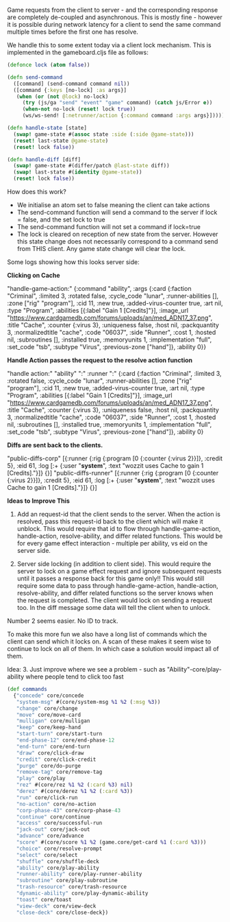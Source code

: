Game requests from the client to server - and the corresponding response are completely de-coupled and asynchronous.  This is mostly fine - however it is possible during network latency for a client to send the same command multiple times before the first one has resolve.

We handle this to some extent today via a client lock mechanism.  This is implemented in the gameboard.cljs file as follows:
```clojure
(defonce lock (atom false))

(defn send-command
  ([command] (send-command command nil))
  ([command {:keys [no-lock] :as args}]
   (when (or (not @lock) no-lock)
     (try (js/ga "send" "event" "game" command) (catch js/Error e))
     (when-not no-lock (reset! lock true))
     (ws/ws-send! [:netrunner/action {:command command :args args}]))))

(defn handle-state [state]
  (swap! game-state #(assoc state :side (:side @game-state)))
  (reset! last-state @game-state)
  (reset! lock false))

(defn handle-diff [diff]
  (swap! game-state #(differ/patch @last-state diff))
  (swap! last-state #(identity @game-state))
  (reset! lock false))
```
How does this work?
* We initialise an atom set to false meaning the client can take actions
* The send-command function will send a command to the server if lock = false, and the set lock to true
* The send-command function will not set a command if lock=true
* The lock is cleared on reception of new state from the server.  However this state change does not necessarily correspond to a command send from THIS client.  Any game state change will clear the lock.

Some logs showing how this looks server side:

**Clicking on Cache**

"handle-game-action:" {:command "ability", :args {:card {:faction "Criminal", :limited 3, :rotated false, :cycle_code "lunar", :runner-abilities [], :zone ["rig" "program"], :cid 11, :new true, :added-virus-counter true, :art nil, :type "Program", :abilities [{:label "Gain 1 [Credits]"}], :image_url "https://www.cardgamedb.com/forums/uploads/an/med_ADN17_37.png", :title "Cache", :counter {:virus 3}, :uniqueness false, :host nil, :packquantity 3, :normalizedtitle "cache", :code "06037", :side "Runner", :cost 1, :hosted nil, :subroutines [], :installed true, :memoryunits 1, :implementation "full", :set_code "tsb", :subtype "Virus", :previous-zone ["hand"]}, :ability 0}}

**Handle Action passes the request to the resolve action function**

"handle action:" "ability" ":" :runner ":" {:card {:faction "Criminal", :limited 3, :rotated false, :cycle_code "lunar", :runner-abilities [], :zone ["rig" "program"], :cid 11, :new true, :added-virus-counter true, :art nil, :type "Program", :abilities [{:label "Gain 1 [Credits]"}], :image_url "https://www.cardgamedb.com/forums/uploads/an/med_ADN17_37.png", :title "Cache", :counter {:virus 3}, :uniqueness false, :host nil, :packquantity 3, :normalizedtitle "cache", :code "06037", :side "Runner", :cost 1, :hosted nil, :subroutines [], :installed true, :memoryunits 1, :implementation "full", :set_code "tsb", :subtype "Virus", :previous-zone ["hand"]}, :ability 0}

**Diffs are sent back to the clients.**

"public-diffs-corp" [{:runner {:rig {:program [0 {:counter {:virus 2}}]}, :credit 5}, :eid 61, :log [:+ {:user "__system__", :text "wozzit uses Cache to gain 1 [Credits]."}]} {}]
"public-diffs-runner" [{:runner {:rig {:program [0 {:counter {:virus 2}}]}, :credit 5}, :eid 61, :log [:+ {:user "__system__", :text "wozzit uses Cache to gain 1 [Credits]."}]} {}]

**Ideas to Improve This**
1. Add an request-id that the client sends to the server.  When the action is resolved, pass this request-id back to the client which will make it unblock.  This would require that id to flow through handle-game-action, handle-action, resolve-ability, and differ related functions.  This would be for every game effect interaction - multiple per ability, vs eid on the server side.

2. Server side locking (in addition to client side).  This would require the server to lock on a game effect request and ignore subsequent requests until it passes a response back for this game only!!  This would still require some data to pass through handle-game-action, handle-action, resolve-ability, and differ related functions so the server knows when the request is completed.  The client would lock on sending a request too.  In the diff message some data will tell the client when to unlock.

Number 2 seems easier.  No ID to track.

To make this more fun we also have a long list of commands which the client can send which it locks on.  A scan of these makes it seem wise to continue to lock on all of them.  In which case a solution would impact all of them.

Idea:
3. Just improve where we see a problem - such as "Ability"-core/play-ability where people tend to click too fast

```clojure
(def commands
  {"concede" core/concede
   "system-msg" #(core/system-msg %1 %2 (:msg %3))
   "change" core/change
   "move" core/move-card
   "mulligan" core/mulligan
   "keep" core/keep-hand
   "start-turn" core/start-turn
   "end-phase-12" core/end-phase-12
   "end-turn" core/end-turn
   "draw" core/click-draw
   "credit" core/click-credit
   "purge" core/do-purge
   "remove-tag" core/remove-tag
   "play" core/play
   "rez" #(core/rez %1 %2 (:card %3) nil)
   "derez" #(core/derez %1 %2 (:card %3))
   "run" core/click-run
   "no-action" core/no-action
   "corp-phase-43" core/corp-phase-43
   "continue" core/continue
   "access" core/successful-run
   "jack-out" core/jack-out
   "advance" core/advance
   "score" #(core/score %1 %2 (game.core/get-card %1 (:card %3)))
   "choice" core/resolve-prompt
   "select" core/select
   "shuffle" core/shuffle-deck
   "ability" core/play-ability
   "runner-ability" core/play-runner-ability
   "subroutine" core/play-subroutine
   "trash-resource" core/trash-resource
   "dynamic-ability" core/play-dynamic-ability
   "toast" core/toast
   "view-deck" core/view-deck
   "close-deck" core/close-deck})
```